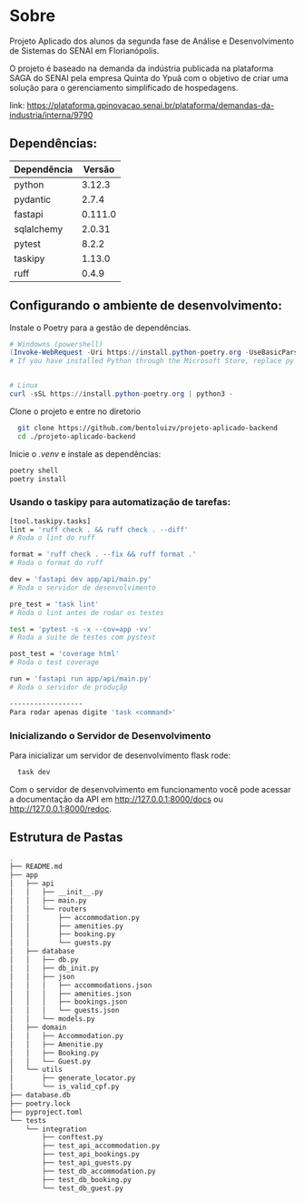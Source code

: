 # Sobre

Projeto Aplicado dos alunos da segunda fase de Análise e Desenvolvimento de Sistemas do SENAI em Florianópolis.

O projeto é baseado na demanda da indústria publicada na plataforma SAGA do SENAI pela empresa Quinta do Ypuã com o objetivo de criar uma solução para o gerenciamento simplificado de hospedagens.

link: https://plataforma.gpinovacao.senai.br/plataforma/demandas-da-industria/interna/9790

## Dependências:
| Dependência  | Versão |
| ------------- | ------------- |
| python  | 3.12.3  |
| pydantic  | 2.7.4  |
| fastapi  | 0.111.0  |
| sqlalchemy  | 2.0.31  |
| pytest  | 8.2.2  |
| taskipy  |1.13.0  |
| ruff  | 0.4.9 |


## Configurando o ambiente de desenvolvimento:

Instale o Poetry para a gestão de dependências.

```powershell
# Windowns (powershell)
(Invoke-WebRequest -Uri https://install.python-poetry.org -UseBasicParsing).Content | py -
# If you have installed Python through the Microsoft Store, replace py with python in the command above.


# Linux
curl -sSL https://install.python-poetry.org | python3 -
```

Clone o projeto e entre no diretorio

```bash
  git clone https://github.com/bentoluizv/projeto-aplicado-backend
  cd ./projeto-aplicado-backend
```


Inicie o *.venv* e instale as dependências:
```bash
poetry shell
poetry install
```
### Usando o taskipy para  automatização de tarefas:

```bash
[tool.taskipy.tasks]
lint = 'ruff check . && ruff check . --diff'
# Roda o lint do ruff

format = 'ruff check . --fix && ruff format .'
# Roda o format do ruff

dev = 'fastapi dev app/api/main.py'
# Roda o servidor de desenvolvimento

pre_test = 'task lint'
# Roda o lint antes de rodar os testes

test = 'pytest -s -x --cov=app -vv'
# Roda a suite de testes com pystest

post_test = 'coverage html'
# Roda o test coverage

run = 'fastapi run app/api/main.py'
# Roda o servidor de produçãp

------------------
Para rodar apenas digite 'task <command>'

```
### Inicializando o Servidor de Desenvolvimento

Para inicializar um servidor de desenvolvimento flask rode:

```bash
  task dev
```
Com o servidor de desenvolvimento em funcionamento você pode acessar a documentação da API em http://127.0.0.1:8000/docs ou http://127.0.0.1:8000/redoc.

## Estrutura de Pastas

```bash
.
├── README.md
├── app
│   ├── api
│   │   ├── __init__.py
│   │   ├── main.py
│   │   └── routers
│   │       ├── accommodation.py
│   │       ├── amenities.py
│   │       ├── booking.py
│   │       └── guests.py
│   ├── database
│   │   ├── db.py
│   │   ├── db_init.py
│   │   ├── json
│   │   │   ├── accommodations.json
│   │   │   ├── amenities.json
│   │   │   ├── bookings.json
│   │   │   └── guests.json
│   │   └── models.py
│   ├── domain
│   │   ├── Accommodation.py
│   │   ├── Amenitie.py
│   │   ├── Booking.py
│   │   └── Guest.py
│   └── utils
│       ├── generate_locator.py
│       └── is_valid_cpf.py
├── database.db
├── poetry.lock
├── pyproject.toml
└── tests
    └── integration
        ├── conftest.py
        ├── test_api_accommodation.py
        ├── test_api_bookings.py
        ├── test_api_guests.py
        ├── test_db_accommodation.py
        ├── test_db_booking.py
        └── test_db_guest.py
```